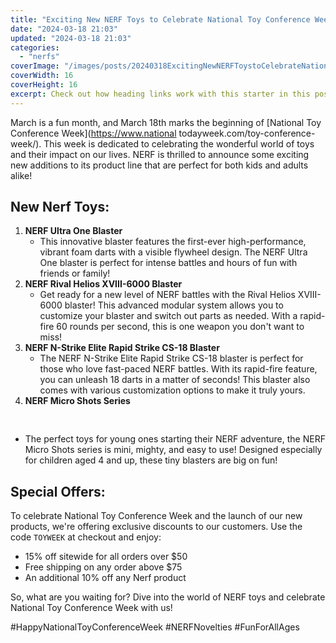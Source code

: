 ```yaml
---
title: "Exciting New NERF Toys to Celebrate National Toy Conference Week!"
date: "2024-03-18 21:03"
updated: "2024-03-18 21:03"
categories:
  - "nerfs"
coverImage: "/images/posts/20240318ExcitingNewNERFToystoCelebrateNationalToyConferenceWeek_1.jpg"
coverWidth: 16
coverHeight: 16
excerpt: Check out how heading links work with this starter in this post.
---
```


<script>
  import { base } from '$app/paths';
</script>


March is a fun month, and March 18th marks the beginning of [National Toy Conference Week](https://www.national todayweek.com/toy-conference-week/). This week is dedicated to celebrating the wonderful world of toys and their impact on our lives. NERF is thrilled to announce some exciting new additions to its product line that are perfect for both kids and adults alike!

## New Nerf Toys:

1. **NERF Ultra One Blaster**
   * This innovative blaster features the first-ever high-performance, vibrant foam darts with a visible flywheel design. The NERF Ultra One blaster is perfect for intense battles and hours of fun with friends or family!
2. **NERF Rival Helios XVIII-6000 Blaster**
   * Get ready for a new level of NERF battles with the Rival Helios XVIII-6000 blaster! This advanced modular system allows you to customize your blaster and switch out parts as needed. With a rapid-fire 60 rounds per second, this is one weapon you don't want to miss!
3. **NERF N-Strike Elite Rapid Strike CS-18 Blaster**
   * The NERF N-Strike Elite Rapid Strike CS-18 blaster is perfect for those who love fast-paced NERF battles. With its rapid-fire feature, you can unleash 18 darts in a matter of seconds! This blaster also comes with various customization options to make it truly yours.
4. **NERF Micro Shots Series**

<img class="cover-image" src="{base}/images/posts/20240318ExcitingNewNERFToystoCelebrateNationalToyConferenceWeek_2.jpg" alt="" style="aspect-ratio: 16 / 16;" width="16" height="16">

   * The perfect toys for young ones starting their NERF adventure, the NERF Micro Shots series is mini, mighty, and easy to use! Designed especially for children aged 4 and up, these tiny blasters are big on fun!

## Special Offers:

To celebrate National Toy Conference Week and the launch of our new products, we're offering exclusive discounts to our customers. Use the code `TOYWEEK` at checkout and enjoy:

* 15% off sitewide for all orders over $50
* Free shipping on any order above $75
* An additional 10% off any Nerf product

So, what are you waiting for? Dive into the world of NERF toys and celebrate National Toy Conference Week with us!

#HappyNationalToyConferenceWeek #NERFNovelties #FunForAllAges